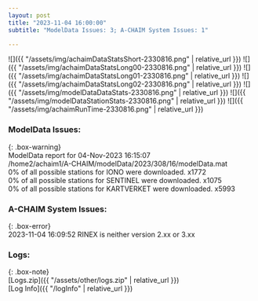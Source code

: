 ```yaml
---
layout: post
title: "2023-11-04 16:00:00"
subtitle: "ModelData Issues: 3; A-CHAIM System Issues: 1"

---
```


![]({{ "/assets/img/achaimDataStatsShort-2330816.png" | relative_url }})
![]({{ "/assets/img/achaimDataStatsLong00-2330816.png" | relative_url }})
![]({{ "/assets/img/achaimDataStatsLong01-2330816.png" | relative_url }})
![]({{ "/assets/img/achaimDataStatsLong02-2330816.png" | relative_url }})
![]({{ "/assets/img/modelDataDataStats-2330816.png" | relative_url }})
![]({{ "/assets/img/modelDataStationStats-2330816.png" | relative_url }})
![]({{ "/assets/img/achaimRunTime-2330816.png" | relative_url }})


### ModelData Issues:  
  
{: .box-warning}  
 ModelData report for 04-Nov-2023 16:15:07   
 /home2/achaim1/A-CHAIM/modelData/2023/308/16/modelData.mat   
 0% of all possible stations for IONO were downloaded. x1772   
 0% of all possible stations for SENTINEL were downloaded. x1075   
 0% of all possible stations for KARTVERKET were downloaded. x5993   
  
### A-CHAIM System Issues:  
  
{: .box-error}  
2023-11-04 16:09:52 RINEX is neither version 2.xx or 3.xx  

### Logs:  
  
{: .box-note}  
[Logs.zip]({{ "/assets/other/logs.zip" | relative_url }})  
[Log Info]({{ "/logInfo" | relative_url }})  
